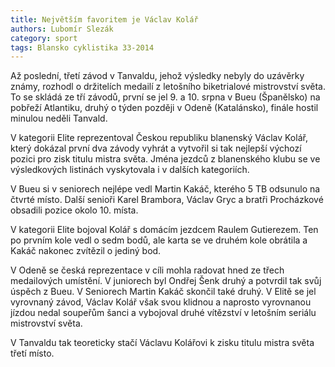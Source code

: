 ```yaml
---
title: Největším favoritem je Václav Kolář
authors: Lubomír Slezák
category: sport
tags: Blansko cyklistika 33-2014 
---
```


Až poslední, třetí závod v Tanvaldu, jehož výsledky nebyly do uzávěrky známy, rozhodl o držitelích medailí z letošního biketrialové mistrovství světa. To se skládá ze tří závodů, první se jel 9. a 10. srpna v Bueu (Španělsko) na pobřeží Atlantiku, druhý o týden později v Odeně (Katalánsko), finále hostil minulou neděli Tanvald. 

V kategorii Elite reprezentoval Českou republiku blanenský Václav Kolář, který dokázal první dva závody vyhrát a vytvořil si tak nejlepší výchozí pozici pro zisk titulu mistra světa. Jména jezdců z blanenského klubu se ve výsledkových listinách vyskytovala i v dalších kategoriích.

V Bueu si v seniorech nejlépe vedl Martin Kakáč, kterého 5 TB odsunulo na čtvrté místo. Další senioři Karel Brambora, Václav Gryc a bratři Procházkové obsadili pozice okolo 10. místa.

V kategorii Elite bojoval Kolář s domácím jezdcem Raulem Gutierezem. Ten po prvním kole vedl o sedm bodů, ale karta se ve druhém kole obrátila a Kakáč nakonec zvítězil o jediný bod.

V Odeně se česká reprezentace v cíli mohla radovat hned ze třech medailových umístění. V juniorech byl Ondřej Šenk druhý a potvrdil tak svůj úspěch z Bueu. V Seniorech Martin Kakáč skončil také druhý. V Elitě se jel vyrovnaný závod, Václav Kolář však svou klidnou a naprosto vyrovnanou jízdou nedal soupeřům šanci a vybojoval druhé vítězství v letošním seriálu mistrovství světa.

V Tanvaldu tak teoreticky stačí Václavu Kolářovi k zisku titulu mistra světa třetí místo.